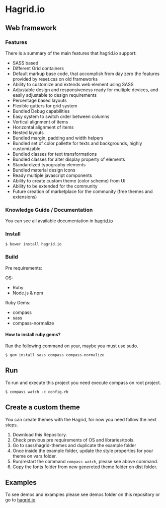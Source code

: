# Hagrid.io

## Web framework

### Features

There is a summary of the main features that hagrid.io support:

- SASS based
- Different Grid containers
- Default markup base code, that accomplish from day zero the features provided by reset.css on old frameworks
- Ability to customize and extends web element using SASS
- Adjustable design and responsiveness ready for multiple devices, and easily adjustable to design requirements
- Percentage based layouts
- Flexible gutters for grid system
- Bundled Debug capabilities
- Easy system to switch order between columns
- Vertical alignment of items
- Horizontal alignment of items
- Nested layouts
- Bundled margin, padding and width helpers
- Bundled set of color pallette for texts and backgrounds, highly customizable
- Bundled classes for text transformations
- Bundled classes for alter display property of elements
- Standardized typography elements
- Bundled material design icons
- Ready multiple javascript components
- Ability to create custom theme (color scheme) from UI
- Ability to be extended for the community
- Future creation of marketplace for the community (free themes and extensions)


### Knowledge Guide / Documentation
You can see all available documentation in [hagrid.io][1]

### Install

```
$ bower install hagrid.io
```

### Build

 Pre requirements:

OS:

- Ruby
- Node.js & npm

Ruby Gems:

- compass
- sass
- compass-normalize

#### How to install ruby gems?
Run the following command on your, maybe you must use sudo.

```
$ gem install sass compass compass-normalize
```

## Run

To run and execute this project you need execute compass on root project.

```
$ compass watch -c config.rb
```

## Create a custom theme

You can create themes with the Hagrid, for now you need follow the next steps.

1. Download this Repository.
2. Check previous pre requirements of OS and libraries/tools.
3. Go to sass/hagrid-themes and duplicate the example folder
4. Once inside the example folder, update the style properties for your theme on vars folder.
5. Run/restart the command `compass watch`, please see above command.
6. Copy the fonts folder from new genereted theme folder on dist folder.


## Examples

To see demos and examples please see demos folder on this repository or go to [hagrid.io][1]


[1]:<http://hagrid.io/>